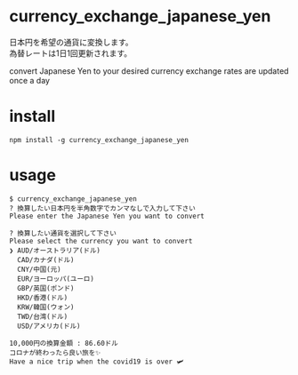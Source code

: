 # currency_exchange_japanese_yen

日本円を希望の通貨に変換します。  
為替レートは1日1回更新されます。

convert Japanese Yen to your desired currency
exchange rates are updated once a day

# install

 ```
 npm install -g currency_exchange_japanese_yen
 ```

# usage

```
$ currency_exchange_japanese_yen
? 換算したい日本円を半角数字でカンマなしで入力して下さい
Please enter the Japanese Yen you want to convert
```

```
? 換算したい通貨を選択して下さい
Please select the currency you want to convert
❯ AUD/オーストラリア(ドル)
  CAD/カナダ(ドル)
  CNY/中国(元)
  EUR/ヨーロッパ(ユーロ)
  GBP/英国(ポンド)
  HKD/香港(ドル)
  KRW/韓国(ウォン)
  TWD/台湾(ドル)
  USD/アメリカ(ドル) 
```

```
10,000円の換算金額 : 86.60ドル
コロナが終わったら良い旅を✨
Have a nice trip when the covid19 is over 🛩️
```
